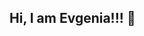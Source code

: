 ## Hi, I am Evgenia!!! 👋

<!--
**Evgenia38/Evgenia38** is a ✨ _special_ ✨ repository because its `README.md` (this file) appears on your GitHub profile.

# 💫 About Me:
🔭 I'm currently a graduate of "Tel Ran" College<br>🌱 I'm currently learning about Stack Development<br>



# 💻 Tech Stack - Tools:

<div align="center">
    <img src="https://skillicons.dev/icons?i=react,html,css,javascript,tailwindcss," /><br>
    <img src="https://skillicons.dev/icons?i=vscode,git,github,figma," /><br>
</div><br>

<div align="center" style="font-size: larger;">

<div style="display: flex; gap: 8px; justify-content: center">
<img src="https://cdnlogo.com/logos/g/31/gsap-greensock.svg" height="45" alt="GSAP logo" />

<img src="https://www.cdnlogo.com/logos/j/1/jwt-io-json-web-token.svg" height="50" alt="JWT logo" />

<img src="https://upload.wikimedia.org/wikipedia/commons/thumb/9/96/Socket-io.svg/900px-Socket-io.svg.png?20200308235956" height="40" alt="socketio logo" />
</div><br>

<div>

![React Hook Form](https://img.shields.io/badge/React%20Hook%20Form-%23EC5990.svg?style=for-the-badge&logo=reacthookform&logoColor=white) ![React Router](https://img.shields.io/badge/React_Router-CA4245?style=for-the-badge&logo=react-router&logoColor=white) ![Canva](https://img.shields.io/badge/Canva-%2300C4CC.svg?style=for-the-badge&logo=Canva&logoColor=white)

</div>

# 📊 GitHub Stats:
![](https://github-readme-stats.vercel.app/api?username=Avijit200318&theme=dark&hide_border=false&include_all_commits=false&count_private=true)<br/>
![](https://github-readme-streak-stats.herokuapp.com/?user=Avijit200318&theme=dark&hide_border=false)<br/>
![](https://github-readme-stats.vercel.app/api/top-langs/?username=Avijit200318&theme=dark&hide_border=false&include_all_commits=false&count_private=true&layout=compact)
</div>

## 🏆 GitHub Trophies
![](https://github-profile-trophy.vercel.app/?username=Avijit200318&theme=radical&no-frame=false&no-bg=true&margin-w=4)

### 🔝 Top Contributed Repo
![](https://github-contributor-stats.vercel.app/api?username=Avijit200318&limit=5&theme=dark&combine_all_yearly_contributions=true)

---
[![](https://visitcount.itsvg.in/api?id=Avijit200318&icon=0&color=0)](https://visitcount.itsvg.in)
